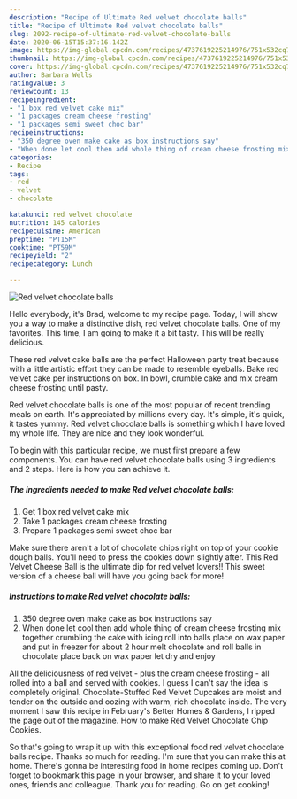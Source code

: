 ```yaml
---
description: "Recipe of Ultimate Red velvet chocolate balls"
title: "Recipe of Ultimate Red velvet chocolate balls"
slug: 2092-recipe-of-ultimate-red-velvet-chocolate-balls
date: 2020-06-15T15:37:16.142Z
image: https://img-global.cpcdn.com/recipes/4737619225214976/751x532cq70/red-velvet-chocolate-balls-recipe-main-photo.jpg
thumbnail: https://img-global.cpcdn.com/recipes/4737619225214976/751x532cq70/red-velvet-chocolate-balls-recipe-main-photo.jpg
cover: https://img-global.cpcdn.com/recipes/4737619225214976/751x532cq70/red-velvet-chocolate-balls-recipe-main-photo.jpg
author: Barbara Wells
ratingvalue: 3
reviewcount: 13
recipeingredient:
- "1 box red velvet cake mix"
- "1 packages cream cheese frosting"
- "1 packages semi sweet choc bar"
recipeinstructions:
- "350 degree oven make cake as box instructions say"
- "When done let cool then add whole thing of cream cheese frosting mix together crumbling the cake with icing roll into balls place on wax paper and put in freezer for about 2 hour melt chocolate and roll balls in chocolate place back on wax paper let dry and enjoy"
categories:
- Recipe
tags:
- red
- velvet
- chocolate

katakunci: red velvet chocolate 
nutrition: 145 calories
recipecuisine: American
preptime: "PT15M"
cooktime: "PT59M"
recipeyield: "2"
recipecategory: Lunch

---
```



![Red velvet chocolate balls](https://img-global.cpcdn.com/recipes/4737619225214976/751x532cq70/red-velvet-chocolate-balls-recipe-main-photo.jpg)

Hello everybody, it's Brad, welcome to my recipe page. Today, I will show you a way to make a distinctive dish, red velvet chocolate balls. One of my favorites. This time, I am going to make it a bit tasty. This will be really delicious.

These red velvet cake balls are the perfect Halloween party treat because with a little artistic effort they can be made to resemble eyeballs. Bake red velvet cake per instructions on box. In bowl, crumble cake and mix cream cheese frosting until pasty.

Red velvet chocolate balls is one of the most popular of recent trending meals on earth. It's appreciated by millions every day. It's simple, it's quick, it tastes yummy. Red velvet chocolate balls is something which I have loved my whole life. They are nice and they look wonderful.


To begin with this particular recipe, we must first prepare a few components. You can have red velvet chocolate balls using 3 ingredients and 2 steps. Here is how you can achieve it.

<!--inarticleads1-->

##### The ingredients needed to make Red velvet chocolate balls:

1. Get 1 box red velvet cake mix
1. Take 1 packages cream cheese frosting
1. Prepare 1 packages semi sweet choc bar


Make sure there aren&#39;t a lot of chocolate chips right on top of your cookie dough balls. You&#39;ll need to press the cookies down slightly after. This Red Velvet Cheese Ball is the ultimate dip for red velvet lovers!! This sweet version of a cheese ball will have you going back for more! 

<!--inarticleads2-->

##### Instructions to make Red velvet chocolate balls:

1. 350 degree oven make cake as box instructions say
1. When done let cool then add whole thing of cream cheese frosting mix together crumbling the cake with icing roll into balls place on wax paper and put in freezer for about 2 hour melt chocolate and roll balls in chocolate place back on wax paper let dry and enjoy


All the deliciousness of red velvet - plus the cream cheese frosting - all rolled into a ball and served with cookies. I guess I can&#39;t say the idea is completely original. Chocolate-Stuffed Red Velvet Cupcakes are moist and tender on the outside and oozing with warm, rich chocolate inside. The very moment I saw this recipe in February&#39;s Better Homes &amp; Gardens, I ripped the page out of the magazine. How to make Red Velvet Chocolate Chip Cookies. 

So that's going to wrap it up with this exceptional food red velvet chocolate balls recipe. Thanks so much for reading. I'm sure that you can make this at home. There's gonna be interesting food in home recipes coming up. Don't forget to bookmark this page in your browser, and share it to your loved ones, friends and colleague. Thank you for reading. Go on get cooking!
